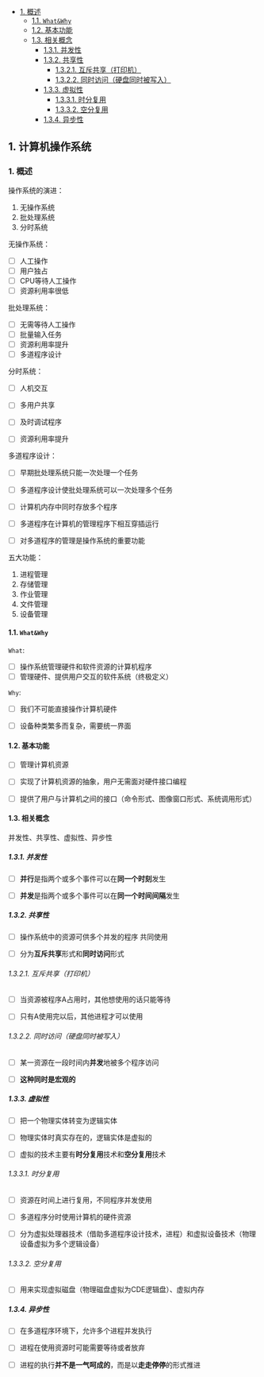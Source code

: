 - [1. 概述](#1-概述)
  - [1.1. `What&Why`](#11-whatwhy)
  - [1.2. 基本功能](#12-基本功能)
  - [1.3. 相关概念](#13-相关概念)
    - [1.3.1. 并发性](#131-并发性)
    - [1.3.2. 共享性](#132-共享性)
      - [1.3.2.1. 互斥共享（打印机）](#1321-互斥共享打印机)
      - [1.3.2.2. 同时访问（硬盘同时被写入）](#1322-同时访问硬盘同时被写入)
    - [1.3.3. 虚拟性](#133-虚拟性)
      - [1.3.3.1. 时分复用](#1331-时分复用)
      - [1.3.3.2. 空分复用](#1332-空分复用)
    - [1.3.4. 异步性](#134-异步性)

## 1. 计算机操作系统  <!-- omit in toc -->

### 1. 概述

操作系统的演进：
1. 无操作系统
2. 批处理系统 
3. 分时系统

无操作系统：
- [ ] 人工操作
- [ ] 用户独占
- [ ] CPU等待人工操作
- [ ] 资源利用率很低

批处理系统：
- [ ] 无需等待人工操作
- [ ] 批量输入任务
- [ ] 资源利用率提升
- [ ] 多道程序设计

分时系统：
- [ ] 人机交互
- [ ] 多用户共享
- [ ] 及时调试程序
- [ ] 资源利用率提升


多道程序设计：
- [ ] 早期批处理系统只能一次处理一个任务
- [ ] 多道程序设计使批处理系统可以一次处理多个任务

- [ ] 计算机内存中同时存放多个程序
- [ ] 多道程序在计算机的管理程序下相互穿插运行
- [ ] 对多道程序的管理是操作系统的重要功能

五大功能：
1. 进程管理
2. 存储管理
3. 作业管理
4. 文件管理
5. 设备管理

#### 1.1. `What&Why`
`What`:
- [ ] 操作系统管理硬件和软件资源的计算机程序
- [ ] 管理硬件、提供用户交互的软件系统（终极定义）

`Why`:
- [ ] 我们不可能直接操作计算机硬件
- [ ] 设备种类繁多而复杂，需要统一界面


#### 1.2. 基本功能
- [ ] 管理计算机资源
- [ ] 实现了计算机资源的抽象，用户无需面对硬件接口编程
- [ ] 提供了用户与计算机之间的接口（命令形式、图像窗口形式、系统调用形式）


#### 1.3. 相关概念
并发性、共享性、虚拟性、异步性


##### 1.3.1. 并发性
- [ ] **并行**是指两个或多个事件可以在**同一个时刻**发生
- [ ] **并发**是指两个或多个事件可以在**同一个时间间隔**发生


##### 1.3.2. 共享性
- [ ] 操作系统中的资源可供多个并发的程序 共同使用
- [ ] 分为**互斥共享**形式和**同时访问**形式


###### 1.3.2.1. 互斥共享（打印机）
- [ ] 当资源被程序A占用时，其他想使用的话只能等待
- [ ] 只有A使用完以后，其他进程才可以使用


###### 1.3.2.2. 同时访问（硬盘同时被写入）
- [ ] 某一资源在一段时间内**并发**地被多个程序访问
- [ ] **这种同时是宏观的**



##### 1.3.3. 虚拟性
- [ ] 把一个物理实体转变为逻辑实体
- [ ] 物理实体时真实存在的，逻辑实体是虚拟的
- [ ] 虚拟的技术主要有**时分复用**技术和**空分复用**技术


###### 1.3.3.1. 时分复用
- [ ] 资源在时间上进行复用，不同程序并发使用
- [ ] 多道程序分时使用计算机的硬件资源
- [ ] 分为虚拟处理器技术（借助多道程序设计技术，进程）和虚拟设备技术（物理设备虚拟为多个逻辑设备）


###### 1.3.3.2. 空分复用
- [ ] 用来实现虚拟磁盘（物理磁盘虚拟为CDE逻辑盘）、虚拟内存



##### 1.3.4. 异步性
- [ ] 在多道程序环境下，允许多个进程并发执行
- [ ] 进程在使用资源时可能需要等待或者放弃
- [ ] 进程的执行**并不是一气呵成的**，而是以**走走停停**的形式推进






